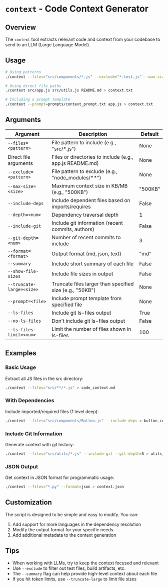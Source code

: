 # `context` - Code Context Generator

## Overview

The `context` tool extracts relevant code and context from your codebase to send to an LLM (Large Language Model).

## Usage

```bash
# Using patterns
./context --files="src/components/*.js" --exclude="*.test.js" --max-size=300KB --format=md > context.txt

# Using direct file paths
./context src/app.js src/utils.js README.md > context.txt

# Including a prompt template
./context --prompt=prompts/context_prompt.txt app.js > context.txt
```

## Arguments

| Argument | Description | Default |
|----------|-------------|---------|
| `--files=<pattern>` | File pattern to include (e.g., "src/*.js") | None |
| Direct file arguments | Files or directories to include (e.g., app.js README.md) | None |
| `--exclude=<pattern>` | File pattern to exclude (e.g., "node_modules/**") | None |
| `--max-size=<size>` | Maximum context size in KB/MB (e.g., "500KB") | "500KB" |
| `--include-deps` | Include dependent files based on imports/requires | False |
| `--depth=<num>` | Dependency traversal depth | 1 |
| `--include-git` | Include git information (recent commits, authors) | False |
| `--git-depth=<num>` | Number of recent commits to include | 3 |
| `--format=<format>` | Output format (md, json, text) | "md" |
| `--summary` | Include short summary of each file | False |
| `--show-file-sizes` | Include file sizes in output | False |
| `--truncate-large=<size>` | Truncate files larger than specified size (e.g., "50KB") | None |
| `--prompt=<file>` | Include prompt template from specified file | None |
| `--ls-files` | Include git ls-files output | True |
| `--no-ls-files` | Don't include git ls-files output | False |
| `--ls-files-limit=<num>` | Limit the number of files shown in ls-files | 100 |

## Examples

### Basic Usage

Extract all JS files in the src directory:

```bash
./context --files="src/**/*.js" > code_context.md
```

### With Dependencies

Include imported/required files (1 level deep):

```bash
./context --files="src/components/Button.js" --include-deps > button_context.md
```

### Include Git Information

Generate context with git history:

```bash
./context --files="src/utils/*.js" --include-git --git-depth=5 > utils_context.md
```

### JSON Output

Get context in JSON format for programmatic usage:

```bash
./context --files="*.py" --format=json > context.json
```

## Customization

The script is designed to be simple and easy to modify. You can:

1. Add support for more languages in the dependency resolution
2. Modify the output format for your specific needs
3. Add additional metadata to the context generation

## Tips

- When working with LLMs, try to keep the context focused and relevant
- Use `--exclude` to filter out test files, build artifacts, etc.
- The `--summary` flag can help provide high-level context about each file
- If you hit token limits, use `--truncate-large` to limit file sizes
